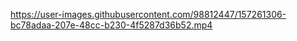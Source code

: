 

https://user-images.githubusercontent.com/98812447/157261306-bc78adaa-207e-48cc-b230-4f5287d36b52.mp4

